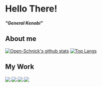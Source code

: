 # Hello There!
##### "General Kenobi"
## About me
[![Open-Schnick's github stats](https://github-readme-stats.vercel.app/api?username=open-schnick&count_private=true&show_icons=true&theme=dark)](https://github.com/anuraghazra/github-readme-stats)
[![Top Langs](https://github-readme-stats.vercel.app/api/top-langs/?username=open-schnick&count_private=true&show_icons=true&theme=dark&hide=html,css&layout=compact)](https://github.com/anuraghazra/github-readme-stats)
## My Work
<a href="https://github.com/open-schnick/NotEnoughWood">
  <img align="center" src="https://github-readme-stats.vercel.app/api/pin/?username=open-schnick&repo=NotEnoughWood&theme=dark" />
</a>
<a href="https://github.com/open-schnick/JavaLogger">
  <img align="center" src="https://github-readme-stats.vercel.app/api/pin/?username=open-schnick&repo=javalogger&theme=dark" />
</a>    
<a href="https://github.com/FileFighter/RestApi">
  <img align="center" src="https://github-readme-stats.vercel.app/api/pin/?username=filefighter&repo=restapi&theme=dark" />
</a>
<a href="https://github.com/FileFighter/ClientSetup">
  <img align="center" src="https://github-readme-stats.vercel.app/api/pin/?username=filefighter&repo=clientsetup&theme=dark" />
</a>
